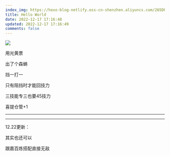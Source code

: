 ```yaml
---
index_img: https://hexo-blog-netlify.oss-cn-shenzhen.aliyuncs.com/265DFC99-0914-4F06-AEE1-0A41178C4316.jpeg
title: Hello World
date: 2022-12-17 17:16:48
updated: 2022-12-17 17:16:49
comments: false
---
```

![](https://hexo-blog-netlify.oss-cn-shenzhen.aliyuncs.com/post/86A102E8-8871-4F8A-AB82-8F531FAB356C.jpeg)

用光黄票

出了个森蚺

挡一打一

只有阻挡时才能回技力

三技能专三也要45技力

喜提仓管+1
***
***
12.22更新：

其实也还可以

跟嘉百炼搭配直接无敌